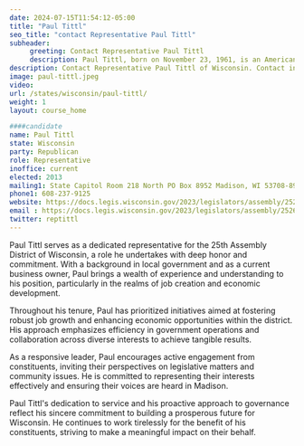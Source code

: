 ```yaml
---
date: 2024-07-15T11:54:12-05:00
title: "Paul Tittl"
seo_title: "contact Representative Paul Tittl"
subheader:
     greeting: Contact Representative Paul Tittl
     description: Paul Tittl, born on November 23, 1961, is an American politician affiliated with the Republican Party. He assumed office as a member of the Wisconsin State Assembly, representing District 25, on January 7, 2013.
description: Contact Representative Paul Tittl of Wisconsin. Contact information for Paul Tittl includes email address, phone number, and mailing address.
image: paul-tittl.jpeg
video:
url: /states/wisconsin/paul-tittl/
weight: 1
layout: course_home

####candidate
name: Paul Tittl
state: Wisconsin
party: Republican
role: Representative
inoffice: current
elected: 2013
mailing1: State Capitol Room 218 North PO Box 8952 Madison, WI 53708-8952
phone1: 608-237-9125
website: https://docs.legis.wisconsin.gov/2023/legislators/assembly/2526/
email : https://docs.legis.wisconsin.gov/2023/legislators/assembly/2526/
twitter: reptittl
---
```

Paul Tittl serves as a dedicated representative for the 25th Assembly District of Wisconsin, a role he undertakes with deep honor and commitment. With a background in local government and as a current business owner, Paul brings a wealth of experience and understanding to his position, particularly in the realms of job creation and economic development.

Throughout his tenure, Paul has prioritized initiatives aimed at fostering robust job growth and enhancing economic opportunities within the district. His approach emphasizes efficiency in government operations and collaboration across diverse interests to achieve tangible results.

As a responsive leader, Paul encourages active engagement from constituents, inviting their perspectives on legislative matters and community issues. He is committed to representing their interests effectively and ensuring their voices are heard in Madison.

Paul Tittl's dedication to service and his proactive approach to governance reflect his sincere commitment to building a prosperous future for Wisconsin. He continues to work tirelessly for the benefit of his constituents, striving to make a meaningful impact on their behalf.
